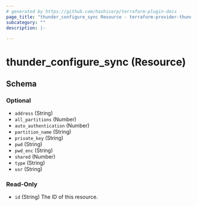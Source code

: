 ```yaml
---
# generated by https://github.com/hashicorp/terraform-plugin-docs
page_title: "thunder_configure_sync Resource - terraform-provider-thunder"
subcategory: ""
description: |-
  
---
```


# thunder_configure_sync (Resource)





<!-- schema generated by tfplugindocs -->
## Schema

### Optional

- `address` (String)
- `all_partitions` (Number)
- `auto_authentication` (Number)
- `partition_name` (String)
- `private_key` (String)
- `pwd` (String)
- `pwd_enc` (String)
- `shared` (Number)
- `type` (String)
- `usr` (String)

### Read-Only

- `id` (String) The ID of this resource.


